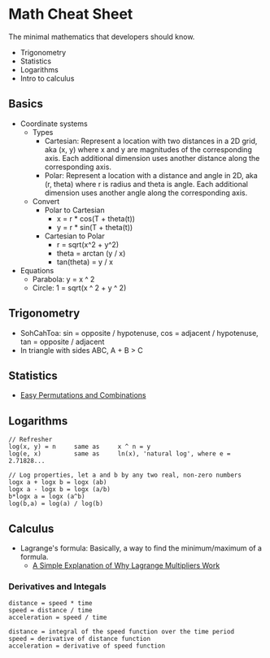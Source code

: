 # Math Cheat Sheet
The minimal mathematics that developers should know.

- Trigonometry
- Statistics
- Logarithms
- Intro to calculus



## Basics
- Coordinate systems
  - Types
    - Cartesian: Represent a location with two distances in a 2D grid, aka (x, y) where x and y are magnitudes of the corresponding axis. Each additional dimension uses another distance along the corresponding axis.
    - Polar: Represent a location with a distance and angle in 2D, aka (r, theta) where r is radius and theta is angle. Each additional dimension uses another angle along the corresponding axis.
  - Convert
    - Polar to Cartesian
      - x = r * cos(T + theta(t))
      - y = r * sin(T + theta(t))
    - Cartesian to Polar
      - r = sqrt(x^2 + y^2)
      - theta = arctan (y / x)
      - tan(theta) = y / x
- Equations
  - Parabola: y = x ^ 2
  - Circle: 1 = sqrt(x ^ 2 + y ^ 2)



## Trigonometry
- SohCahToa: sin = opposite / hypotenuse, cos = adjacent / hypotenuse, tan = opposite / adjacent
- In triangle with sides ABC, A + B > C



## Statistics
- [Easy Permutations and Combinations](http://betterexplained.com/articles/easy-permutations-and-combinations/)



## Logarithms

    // Refresher
    log(x, y) = n     same as     x ^ n = y
    log(e, x)         same as     ln(x), 'natural log', where e = 2.71828...

    // Log properties, let a and b by any two real, non-zero numbers
    logx a + logx b = logx (ab)
    logx a - logx b = logx (a/b)
    b*logx a = logx (a^b)
    log(b,a) = log(a) / log(b)



## Calculus
- Lagrange's formula: Basically, a way to find the minimum/maximum of a formula.
  - [A Simple Explanation of Why Lagrange Multipliers Work](http://www.the-idea-shop.com/article/215/understanding-why-the-method-of-lagrange-multipliers-works)

### Derivatives and Integals

    distance = speed * time
    speed = distance / time
    acceleration = speed / time

    distance = integral of the speed function over the time period
    speed = derivative of distance function
    acceleration = derivative of speed function
